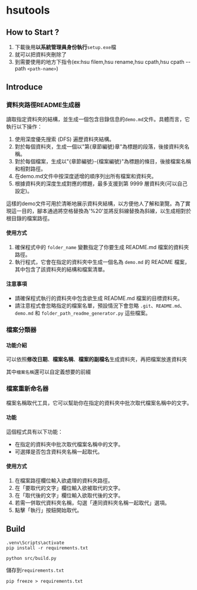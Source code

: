 # hsutools

## How to Start ?

1. 下載後用**以系統管理員身份執行**`setup.exe`檔
2. 就可以把資料夾刪除了
3. 到需要使用的地方下指令(ex:hsu filem,hsu rename,hsu cpath,hsu cpath --path `<path-name>`)

## Introduce

### 資料夾路徑README生成器

讀取指定資料夾的結構，並生成一個包含目錄信息的`demo.md`文件。具體而言，它執行以下操作：

1. 使用深度優先搜索 (DFS) 遍歷資料夾結構。
2. 對於每個資料夾，生成一個以"第{章節編號}章"為標題的段落，後接資料夾名稱。
3. 對於每個檔案，生成以"{章節編號}-{檔案編號}"為標題的條目，後接檔案名稱和相對路徑。
4. 在demo.md文件中按深度遞增的順序列出所有檔案和資料夾。
5. 根據資料夾的深度生成對應的標題，最多支援到第 9999 層資料夾(可以自己設定)。

這樣的demo文件可用於清晰地展示資料夾結構，以方便他人了解和瀏覽。為了實現這一目的，腳本通過將空格替換為'%20'並將反斜線替換為斜線，以生成相對於根目錄的檔案路徑。

#### 使用方式

1. 確保程式中的 `folder_name` 變數指定了你要生成 README.md 檔案的資料夾路徑。
2. 執行程式，它會在指定的資料夾中生成一個名為 `demo.md` 的 README 檔案，其中包含了該資料夾的結構和檔案清單。

#### 注意事項

- 請確保程式執行的資料夾中包含欲生成 README.md 檔案的目標資料夾。
- 請注意程式會忽略指定的檔案名單，預設情況下會忽略 `.git`、`README.md`、`demo.md` 和 `folder_path_readme_generator.py` 這些檔案。


### 檔案分類器

#### 功能介紹

可以依照**修改日期**、**檔案名稱**、**檔案的副檔名**生成資料夾，再把檔案放進資料夾

其中`檔案名稱`還可以自定義想要的前綴

### 檔案重新命名器

檔案名稱取代工具，它可以幫助你在指定的資料夾中批次取代檔案名稱中的文字。

#### 功能

這個程式具有以下功能：

- 在指定的資料夾中批次取代檔案名稱中的文字。
- 可選擇是否包含資料夾名稱一起取代。

#### 使用方式

1. 在檔案路徑欄位輸入欲處理的資料夾路徑。
2. 在「要取代的文字」欄位輸入欲被取代的文字。
3. 在「取代後的文字」欄位輸入欲取代後的文字。
4. 若需一併取代資料夾名稱，勾選「連同資料夾名稱一起取代」選項。
5. 點擊「執行」按鈕開始取代。

## Build

```shell
.venv\Scripts\activate
pip install -r requirements.txt
```

```shell
python src/build.py
```

儲存到`requirements.txt`
```shell
pip freeze > requirements.txt
```